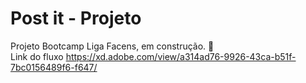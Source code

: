 # Post it - Projeto
Projeto Bootcamp Liga Facens, em construção. 🚧
<br>
Link do fluxo https://xd.adobe.com/view/a314ad76-9926-43ca-b51f-7bc0156489f6-f647/
